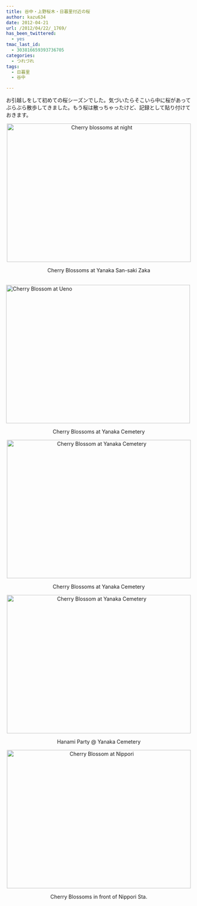 ```yaml
---
title: 谷中・上野桜木・日暮里付近の桜
author: kazu634
date: 2012-04-21
url: /2012/04/22/_1769/
has_been_twittered:
  - yes
tmac_last_id:
  - 303816659393736705
categories:
  - つれづれ
tags:
  - 日暮里
  - 谷中

---
```

お引越しをして初めての桜シーズンでした。気づいたらそこいら中に桜があってぶらぶら散歩してきました。もう桜は散っちゃったけど、記録として貼り付けておきます。

<p style="text-align: center;">
<a href="http://www.flickr.com/photos/42332031@N02/7047672313/" onclick="__gaTracker('send', 'event', 'outbound-article', 'http://www.flickr.com/photos/42332031@N02/7047672313/', '');" title="Cherry blossoms at night by kazu634, on Flickr"><img class="aligncenter" src="http://farm8.staticflickr.com/7091/7047672313_57038b2fe6.jpg" alt="Cherry blossoms at night" width="500" height="375" /></a>
</p>

<p style="text-align: center;">
  Cherry Blossoms at Yanaka San-saki Zaka
</p>

<p style="text-align: center;">
<!--more-->
  
<br /> <a href="http://www.flickr.com/photos/42332031@N02/6903834728/" onclick="__gaTracker('send', 'event', 'outbound-article', 'http://www.flickr.com/photos/42332031@N02/6903834728/', '');" title="Cherry Blossom at Ueno by kazu634, on Flickr"><img class="aligncenter" src="http://farm8.staticflickr.com/7212/6903834728_d5c367fe25.jpg" alt="Cherry Blossom at Ueno" width="500" height="375" /></a>
</p>

<p style="text-align: center;">
  Cherry Blossoms at Yanaka Cemetery
</p>

<p style="text-align: center;">
<a href="http://www.flickr.com/photos/42332031@N02/6903838046/" onclick="__gaTracker('send', 'event', 'outbound-article', 'http://www.flickr.com/photos/42332031@N02/6903838046/', '');" title="Cherry Blossom at Yanaka Cemetery by kazu634, on Flickr"><img class="aligncenter" src="http://farm8.staticflickr.com/7133/6903838046_bb07b3ebbb.jpg" alt="Cherry Blossom at Yanaka Cemetery" width="500" height="375" /></a>
</p>

<p style="text-align: center;">
  Cherry Blossoms at Yanaka Cemetery
</p>

<p style="text-align: center;">
<a href="http://www.flickr.com/photos/42332031@N02/6903838486/" onclick="__gaTracker('send', 'event', 'outbound-article', 'http://www.flickr.com/photos/42332031@N02/6903838486/', '');" title="Cherry Blossom at Yanaka Cemetery by kazu634, on Flickr"><img class="aligncenter" src="http://farm8.staticflickr.com/7080/6903838486_bd2018b32b.jpg" alt="Cherry Blossom at Yanaka Cemetery" width="500" height="375" /></a>
</p>

<p style="text-align: center;">
  Hanami Party @ Yanaka Cemetery
</p>

<p style="text-align: center;">
<a href="http://www.flickr.com/photos/42332031@N02/6903837732/" onclick="__gaTracker('send', 'event', 'outbound-article', 'http://www.flickr.com/photos/42332031@N02/6903837732/', '');" title="Cherry Blossom at Nippori by kazu634, on Flickr"><img class="aligncenter" src="http://farm8.staticflickr.com/7121/6903837732_82186ea36d.jpg" alt="Cherry Blossom at Nippori" width="500" height="375" /></a>
</p>

<p style="text-align: center;">
  Cherry Blossoms in front of Nippori Sta.
</p>